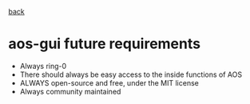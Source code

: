 <a href="MDs/help.md">back</a>
# aos-gui future requirements

- Always ring-0
- There should always be easy access to the inside functions of AOS
- ALWAYS open-source and free, under the MIT license
- Always community maintained